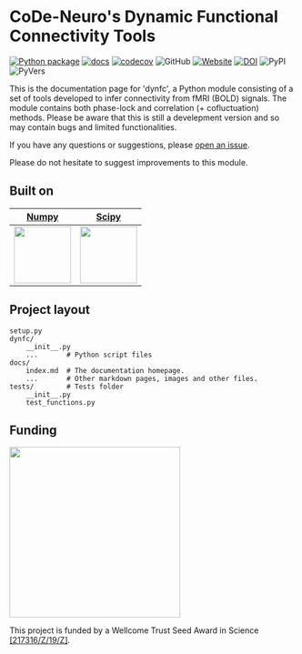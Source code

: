 # CoDe-Neuro's Dynamic Functional Connectivity Tools

[![Python package](https://github.com/CoDe-Neuro/dynfc/actions/workflows/python-package.yml/badge.svg)](https://github.com/CoDe-Neuro/dynfc/actions/workflows/python-package.yml)
[![docs](https://github.com/CoDe-Neuro/dynfc/actions/workflows/docs.yml/badge.svg)](https://github.com/CoDe-Neuro/dynfc/actions/workflows/docs.yml)
[![codecov](https://codecov.io/gh/CoDe-Neuro/dynfc/branch/main/graph/badge.svg?token=EB7Z9AWZVN)](https://codecov.io/gh/CoDe-Neuro/dynfc) 
![GitHub](https://img.shields.io/github/license/CoDe-Neuro/dynfc)
[![Website](https://img.shields.io/badge/repo-Readme-2196F3)](https://github.com/CoDe-Neuro/dynfc)
[![DOI](https://zenodo.org/badge/334302177.svg)](https://zenodo.org/badge/latestdoi/334302177)
![PyPI](https://img.shields.io/pypi/v/dynfc?color=purple)
![PyVers](https://img.shields.io/badge/Python-v3.6_|_v3.7_|_v3.8_|_v3.9-blue)

This is the documentation page for 'dynfc', a Python module consisting of a set of tools developed to infer connectivity from fMRI (BOLD) signals. The module contains both phase-lock and correlation (+ cofluctuation) methods. Please be aware that this is still a develepment version and so may contain bugs and limited functionalities.

If you have any questions or suggestions, please [open an issue](https://github.com/CoDe-Neuro/dynfc/issues). 

Please do not hesitate to suggest improvements to this module.


## Built on

[Numpy](https://numpy.org)            |  [Scipy](https://www.scipy.org)
:-------------------------:|:-------------------------:
<img src="https://www.scipy.org/_static/images/numpylogoicon.png" width="100">  |  <img src=https://docs.scipy.org/doc/scipy-0.11.0/reference/_static/scipyshiny_small.png width="100">

## Project layout

    setup.py    
    dynfc/
        __init__.py
        ...       # Python script files  
    docs/
        index.md  # The documentation homepage.
        ...       # Other markdown pages, images and other files.
    tests/        # Tests folder
        __init__.py
        test_functions.py


## Funding

<img src="https://upload.wikimedia.org/wikipedia/commons/5/58/Wellcome_Trust_logo.svg" width="300">

This project is funded by a Wellcome Trust Seed Award in Science [[217316/Z/19/Z]](https://europepmc.org/grantfinder/grantdetails?query=pi%3A%22Batalle%2BD%22%2Bgid%3A%22217316%22%2Bga%3A%22Wellcome%20Trust%22).